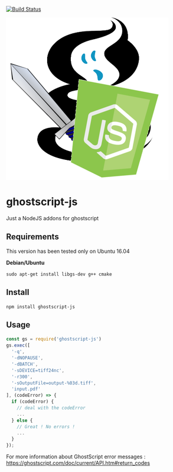 [![Build Status](https://travis-ci.org/Inist-CNRS/ghostscript-js.svg?branch=master)](https://travis-ci.org/Inist-CNRS/ghostscript-js)

![logo ghostscript-js](/ghostscript-js.png)

# ghostscript-js

Just a NodeJS addons for ghostscript

## Requirements
This version has been tested only on Ubuntu 16.04

**Debian/Ubuntu**
```shell
sudo apt-get install libgs-dev g++ cmake
```

## Install
```shell
npm install ghostscript-js
```

## Usage
```javascript
const gs = require('ghostscript-js')
gs.exec([
  '-q',
  '-dNOPAUSE',
  '-dBATCH',
  '-sDEVICE=tiff24nc',
  '-r300',
  '-sOutputFile=output-%03d.tiff',
  'input.pdf'
], (codeError) => {
  if (codeError) {
    // deal with the codeError
    ...
  } else {
    // Great ! No errors !
    ...
  }
});
```

For more information about GhostScript error messages : https://ghostscript.com/doc/current/API.htm#return_codes

